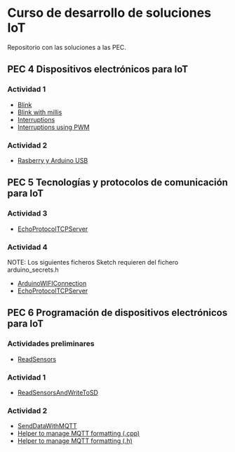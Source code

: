 # Curso de desarrollo de soluciones IoT
Repositorio con las soluciones a las PEC.

## PEC 4 Dispositivos electrónicos para IoT

### Actividad 1

- [Blink](PEC4/Actividad_1/Blink/Blink.ino)
- [Blink with millis](PEC4/Actividad_1/Blink_with_millis/Blink_with_millis.ino)
- [Interruptions](PEC4/Actividad_1/Interruptions/Interruptions.ino)
- [Interruptions using PWM](PEC4/Actividad_1/Interruptions_with_PWM/Interruptions_with_PWM.ino)

### Actividad 2
- [Rasberry y Arduino USB](PEC4/Actividad_2/RaspberryPI_Arduino_USB/RaspberryPI_Arduino_USB.ino)
 
## PEC 5 Tecnologías y protocolos de comunicación para IoT

### Actividad 3

- [EchoProtocolTCPServer](PEC5/Actividad_3/EchoProtocolTCPServer.py)

### Actividad 4

NOTE: Los siguientes ficheros Sketch requieren del fichero arduino_secrets.h

- [ArduinoWIFIConnection](PEC5/Actividad_4/ArduinoWIFIConnection/ArduinoWIFIConnection.ino) 
- [EchoProtocolTCPServer](PEC5/Actividad_4/ArduinoEchoProtocolClient/ArduinoEchoProtocolClient.ino)

 
## PEC 6 Programación de dispositivos electrónicos para IoT

### Actividades preliminares

- [ReadSensors](PEC6/Actividad_1/ReadSensors/ReadSensors.ino) 

### Actividad 1

- [ReadSensorsAndWriteToSD](PEC6/Actividad_1/ReadSensorsWriteSD/ReadSensorsWriteSD.ino) 

### Actividad 2

- [SendDataWithMQTT](PEC6/Actividad_1/SendDataWithMQTT/SendDataWithMQTT.ino) 
- [Helper to manage MQTT formatting (.cpp)](PEC6/Actividad_1/SendDataWithMQTT/MQTT_Homie_Device_Helper.cpp) 
- [Helper to manage MQTT formatting (.h)](PEC6/Actividad_1/SendDataWithMQTT/MQTT_Homie_Device_Helper.h) 

